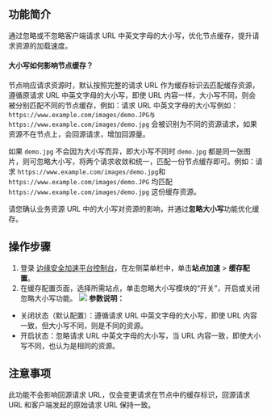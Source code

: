 ## 功能简介
通过忽略或不忽略客户端请求 URL 中英文字母的大小写，优化节点缓存，提升请求资源的加载速度。

#### 大小写如何影响节点缓存？
节点响应请求资源时，默认按照完整的请求 URL 作为缓存标识去匹配缓存资源，遵循原请求 URL 中英文字母的大小写，即使 URL 内容一样，大小写不同，则会被分别匹配不同的节点缓存，例如：请求 URL 中英文字母的大小写例如：`https://www.example.com/images/demo.JPG与https://www.example.com/images/demo.jpg` 会被识别为不同的资源请求，如果资源不在节点上，会回源请求，增加回源量。

如果 `demo.jpg` 不会因为大小写而异，即大小写不同时 `demo.jpg` 都是同一张图片，则可忽略大小写，将两个请求收敛和统一，匹配一份节点缓存即可。例如：请求 `https://www.example.com/images/demo.jpg`和`https://www.example.com/images/demo.JPG` 均匹配`https://www.example.com/images/demo.jpg` 这份缓存资源。

请您确认业务资源 URL 中的大小写对资源的影响，并通过**忽略大小写**功能优化缓存。



## 操作步骤
1. 登录 [边缘安全加速平台控制台](https://console.cloud.tencent.com/teo)，在左侧菜单栏中，单击**站点加速** > **缓存配置**。
2. 在缓存配置页面，选择所需站点，单击忽略大小写模块的“开关”，开启或关闭忽略大小写功能。
![](https://qcloudimg.tencent-cloud.cn/raw/c587cb6252e86805085328994616d890.png)
**参数说明：**
 - 关闭状态（默认配置）：遵循请求 URL 中英文字母的大小写，即使 URL 内容一致，但大小写不同，则是不同的资源。
 - 开启状态：忽略请求 URL 中英文字母的大小写，当 URL 内容一致，即使大小写不同，也认为是相同的资源。


## 注意事项
此功能不会影响回源请求 URL，仅会变更请求在节点中的缓存标识，回源请求 URL 和客户端发起的原始请求 URL 保持一致。



